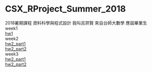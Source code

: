 # CSX_RProject_Summer_2018
2018暑期課程 資料科學與程式設計
我叫呂羿賢 來自台師大數學 應屆畢業生<br>
week1<br>
[hw1](https://luyihsien.github.io/CSX_RProject_Spring_2018/week1/try.html)<br>
week2<br>
[hw2_part1](https://luyihsien.github.io/CSX_RProject_Spring_2018/week2/iris_test.html)<br>
[hw2_part2](https://luyihsien.github.io/CSX_RProject_Spring_2018/week2/textmining.html)<br>
week3<br>
[hw2_part1](https://luyihsien.github.io/CSX_RProject_Spring_2018/week3/eda.html)<br>
[hw2_part2](https://luyihsien.github.io/CSX_RProject_Spring_2018/week3/hw3-2(kmeans-pca-tf-idf).html)
